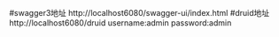 #swagger3地址
http://localhost6080/swagger-ui/index.html
#druid地址
http://localhost6080/druid
username:admin
password:admin